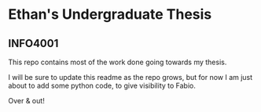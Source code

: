 # Ethan's Undergraduate Thesis

## INFO4001

This repo contains most of the work done going towards my thesis. 

I will be sure to update this readme as the repo grows, but for now I am just about to add some python code, to give visibility to Fabio.

Over & out!
